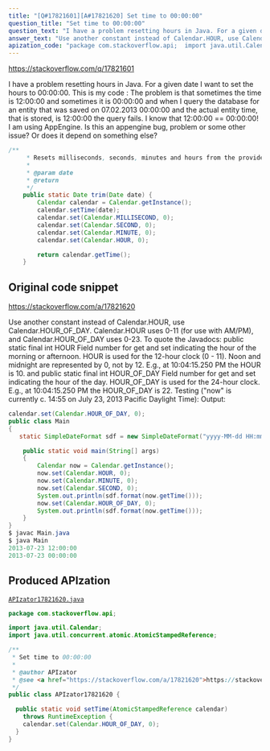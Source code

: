 ```yaml
---
title: "[Q#17821601][A#17821620] Set time to 00:00:00"
question_title: "Set time to 00:00:00"
question_text: "I have a problem resetting hours in Java. For a given date I want to set the hours to 00:00:00. This is my code : The problem is that sometimes the time is 12:00:00 and sometimes it is 00:00:00 and when I query the database for an entity that was saved on 07.02.2013 00:00:00 and the actual entity time, that is stored, is 12:00:00 the query fails. I know that 12:00:00 == 00:00:00! I am using AppEngine. Is this an appengine bug, problem or some other issue?  Or does it depend on something else?"
answer_text: "Use another constant instead of Calendar.HOUR, use Calendar.HOUR_OF_DAY. Calendar.HOUR uses 0-11 (for use with AM/PM), and Calendar.HOUR_OF_DAY uses 0-23. To quote the Javadocs: public static final int HOUR Field number for get and set indicating   the hour of the morning or afternoon. HOUR is used for the 12-hour   clock (0 - 11). Noon and midnight are represented by 0, not by 12.   E.g., at 10:04:15.250 PM the HOUR is 10. and public static final int HOUR_OF_DAY Field number for get and set   indicating the hour of the day. HOUR_OF_DAY is used for the 24-hour   clock. E.g., at 10:04:15.250 PM the HOUR_OF_DAY is 22. Testing (\"now\" is currently c. 14:55 on July 23, 2013 Pacific Daylight Time): Output:"
apization_code: "package com.stackoverflow.api;  import java.util.Calendar; import java.util.concurrent.atomic.AtomicStampedReference;  /**  * Set time to 00:00:00  *  * @author APIzator  * @see <a href=\"https://stackoverflow.com/a/17821620\">https://stackoverflow.com/a/17821620</a>  */ public class APIzator17821620 {    public static void setTime(AtomicStampedReference calendar)     throws RuntimeException {     calendar.set(Calendar.HOUR_OF_DAY, 0);   } }"
---
```


https://stackoverflow.com/q/17821601

I have a problem resetting hours in Java. For a given date I want to set the hours to 00:00:00.
This is my code :
The problem is that sometimes the time is 12:00:00 and sometimes it is 00:00:00 and when I query the database for an entity that was saved on 07.02.2013 00:00:00 and the actual entity time, that is stored, is 12:00:00 the query fails.
I know that 12:00:00 == 00:00:00!
I am using AppEngine. Is this an appengine bug, problem or some other issue?  Or does it depend on something else?


```java
/**
     * Resets milliseconds, seconds, minutes and hours from the provided date
     *
     * @param date
     * @return
     */
    public static Date trim(Date date) {
        Calendar calendar = Calendar.getInstance();
        calendar.setTime(date);
        calendar.set(Calendar.MILLISECOND, 0);
        calendar.set(Calendar.SECOND, 0);
        calendar.set(Calendar.MINUTE, 0);
        calendar.set(Calendar.HOUR, 0);

        return calendar.getTime();
    }
```


## Original code snippet

https://stackoverflow.com/a/17821620

Use another constant instead of Calendar.HOUR, use Calendar.HOUR_OF_DAY.
Calendar.HOUR uses 0-11 (for use with AM/PM), and Calendar.HOUR_OF_DAY uses 0-23.
To quote the Javadocs:
public static final int HOUR
Field number for get and set indicating
  the hour of the morning or afternoon. HOUR is used for the 12-hour
  clock (0 - 11). Noon and midnight are represented by 0, not by 12.
  E.g., at 10:04:15.250 PM the HOUR is 10.
and
public static final int HOUR_OF_DAY
Field number for get and set
  indicating the hour of the day. HOUR_OF_DAY is used for the 24-hour
  clock. E.g., at 10:04:15.250 PM the HOUR_OF_DAY is 22.
Testing (&quot;now&quot; is currently c. 14:55 on July 23, 2013 Pacific Daylight Time):
Output:

```java
calendar.set(Calendar.HOUR_OF_DAY, 0);
public class Main
{
   static SimpleDateFormat sdf = new SimpleDateFormat("yyyy-MM-dd HH:mm:ss");

    public static void main(String[] args)
    {
        Calendar now = Calendar.getInstance();
        now.set(Calendar.HOUR, 0);
        now.set(Calendar.MINUTE, 0);
        now.set(Calendar.SECOND, 0);
        System.out.println(sdf.format(now.getTime()));
        now.set(Calendar.HOUR_OF_DAY, 0);
        System.out.println(sdf.format(now.getTime()));
    }
}
$ javac Main.java
$ java Main
2013-07-23 12:00:00
2013-07-23 00:00:00
```

## Produced APIzation

[`APIzator17821620.java`](https://github.com/pasqualesalza/apization-temp-data/raw/master/apizations/java/APIzator17821620.java)

```java
package com.stackoverflow.api;

import java.util.Calendar;
import java.util.concurrent.atomic.AtomicStampedReference;

/**
 * Set time to 00:00:00
 *
 * @author APIzator
 * @see <a href="https://stackoverflow.com/a/17821620">https://stackoverflow.com/a/17821620</a>
 */
public class APIzator17821620 {

  public static void setTime(AtomicStampedReference calendar)
    throws RuntimeException {
    calendar.set(Calendar.HOUR_OF_DAY, 0);
  }
}

```